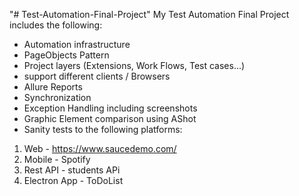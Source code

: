 "# Test-Automation-Final-Project" 
My Test Automation Final Project includes the following:
* Automation infrastructure
* PageObjects Pattern
* Project layers (Extensions, Work Flows, Test cases...)
* support different clients / Browsers
* Allure Reports
* Synchronization
* Exception Handling including screenshots
* Graphic Element comparison using AShot
* Sanity tests to the following platforms:
1. Web - https://www.saucedemo.com/
2. Mobile - Spotify
3. Rest API - students APi
4. Electron App - ToDoList

